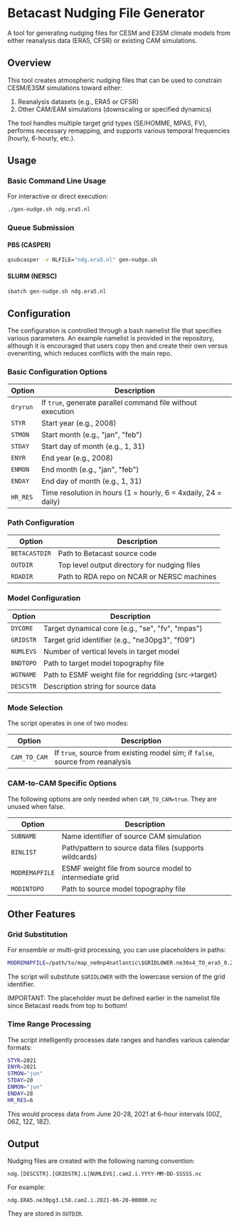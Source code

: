 # Betacast Nudging File Generator

A tool for generating nudging files for CESM and E3SM climate models from either reanalysis data (ERA5, CFSR) or existing CAM simulations.

## Overview

This tool creates atmospheric nudging files that can be used to constrain CESM/E3SM simulations toward either:

1. Reanalysis datasets (e.g., ERA5 or CFSR)
2. Other CAM/EAM simulations (downscaling or specified dynamics)

The tool handles multiple target grid types (SE/HOMME, MPAS, FV), performs necessary remapping, and supports various temporal frequencies (hourly, 6-hourly, etc.).

## Usage

### Basic Command Line Usage

For interactive or direct execution:

```bash
./gen-nudge.sh ndg.era5.nl
```

### Queue Submission

#### PBS (CASPER)

```bash
qsubcasper -v NLFILE="ndg.era5.nl" gen-nudge.sh
```

#### SLURM (NERSC)

```bash
sbatch gen-nudge.sh ndg.era5.nl
```

## Configuration

The configuration is controlled through a bash namelist file that specifies various parameters. An example namelist is provided in the repository, although it is encouraged that users copy then and create their own versus overwriting, which reduces conflicts with the main repo.

### Basic Configuration Options

| Option | Description |
|--------|-------------|
| `dryrun` | If `true`, generate parallel command file without execution |
| `STYR` | Start year (e.g., 2008) |
| `STMON` | Start month (e.g., "jan", "feb") |
| `STDAY` | Start day of month (e.g., 1, 31) |
| `ENYR` | End year (e.g., 2008) |
| `ENMON` | End month (e.g., "jan", "feb") |
| `ENDAY` | End day of month (e.g., 1, 31) |
| `HR_RES` | Time resolution in hours (1 = hourly, 6 = 4xdaily, 24 = daily) |

### Path Configuration

| Option | Description |
|--------|-------------|
| `BETACASTDIR` | Path to Betacast source code |
| `OUTDIR` | Top level output directory for nudging files |
| `RDADIR` | Path to RDA repo on NCAR or NERSC machines |

### Model Configuration

| Option | Description |
|--------|-------------|
| `DYCORE` | Target dynamical core (e.g., "se", "fv", "mpas") |
| `GRIDSTR` | Target grid identifier (e.g., "ne30pg3", "f09") |
| `NUMLEVS` | Number of vertical levels in target model |
| `BNDTOPO` | Path to target model topography file |
| `WGTNAME` | Path to ESMF weight file for regridding (src->target) |
| `DESCSTR` | Description string for source data |

### Mode Selection

The script operates in one of two modes:

| Option | Description |
|--------|-------------|
| `CAM_TO_CAM` | If `true`, source from existing model sim; if `false`, source from reanalysis |

### CAM-to-CAM Specific Options

The following options are only needed when `CAM_TO_CAM=true`. They are unused when false.

| Option | Description |
|--------|-------------|
| `SUBNAME` | Name identifier of source CAM simulation |
| `BINLIST` | Path/pattern to source data files (supports wildcards) |
| `MODREMAPFILE` | ESMF weight file from source model to intermediate grid |
| `MODINTOPO` | Path to source model topography file |

## Other Features

### Grid Substitution

For ensemble or multi-grid processing, you can use placeholders in paths:

```bash
MODREMAPFILE=/path/to/map_ne0np4natlantic\$GRIDLOWER.ne30x4_TO_era5_0.25x0.25_patc.nc
```

The script will substitute `$GRIDLOWER` with the lowercase version of the grid identifier.

IMPORTANT: The placeholder must be defined earlier in the namelist file since Betacast reads from top to bottom!

### Time Range Processing

The script intelligently processes date ranges and handles various calendar formats:

```bash
STYR=2021
ENYR=2021
STMON="jun" 
STDAY=20
ENMON="jun"
ENDAY=28
HR_RES=6
```

This would process data from June 20-28, 2021 at 6-hour intervals (00Z, 06Z, 12Z, 18Z).

## Output

Nudging files are created with the following naming convention:
```
ndg.[DESCSTR].[GRIDSTR].L[NUMLEVS].cam2.i.YYYY-MM-DD-SSSSS.nc
```

For example:
```
ndg.ERA5.ne30pg3.L58.cam2.i.2021-06-20-00000.nc
```

They are stored in `OUTDIR`.
